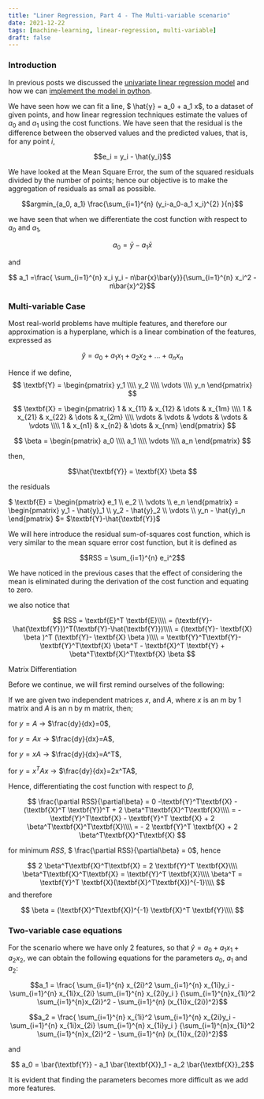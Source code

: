 ```yaml
---
title: "Liner Regression, Part 4 - The Multi-variable scenario"
date: 2021-12-22
tags: [machine-learning, linear-regression, multi-variable]
draft: false
---
```


### Introduction

In previous posts we discussed the [univariate linear regression model](/post/ml_linearreg_univariatederivation) and how we can [implement the model in python](/post/ml_linearreg_univariatepython).

We have seen how we can fit a line, $ \hat{y} = a_0 + a_1 x$, to a dataset of given points, and how linear regression techniques estimate the values of $a_0$ and $a_1$ using the cost functions. We have seen that the residual is the difference between the observed values and the predicted values, that is, for any point $i$,

$$e_i = y_i - \hat{y_i}$$

We have looked at the Mean Square Error, the sum of the squared residuals divided by the number of points; hence our objective is to make the aggregation of residuals as small as possible.

$$argmin_{a_0, a_1} \frac{\sum_{i=1}^{n} (y_i-a_0-a_1 x_i)^{2} }{n}$$

we have seen that when we differentiate the cost function with respect to $a_0$ and $a_1$,

$$ a_0= \bar{y} - a_1 \bar{x}$$

and

$$ a_1 =\frac{ \sum_{i=1}^{n} x_i y_i - n\bar{x}\bar{y}}{\sum_{i=1}^{n} x_i^2 - n\bar{x}^2}$$

### Multi-variable Case

Most real-world problems have multiple features, and therefore our approximation is a hyperplane, which is a linear combination of the features, expressed as

$$\hat{y} = a_0 + a_1 x_1 +  a_2 x_2 + \dots +  a_n x_n$$

Hence if we define,
$$
\textbf{Y} =
\begin{pmatrix}
y_1 \\\\
y_2 \\\\
\vdots \\\\
y_n
\end{pmatrix}
$$

$$
\textbf{X} =
\begin{pmatrix}
1 & x_{11} & x_{12} & \dots & x_{1m} \\\\
1 & x_{21} & x_{22} & \dots & x_{2m} \\\\
\vdots & \vdots & \vdots & \vdots & \vdots \\\\
1 & x_{n1} & x_{n2} & \dots & x_{nm}
\end{pmatrix}
$$

$$
\beta =
\begin{pmatrix}
a_0 \\\\
a_1 \\\\
\vdots \\\\
a_n
\end{pmatrix}
$$

then,

$$\hat{\textbf{Y}} = \textbf{X} \beta $$

the residuals

$
\textbf{E} =
\begin{pmatrix}
e_1 \\\\
e_2 \\\\
\vdots \\\\
e_n
\end{pmatrix}
$=$
\begin{pmatrix}
y_1 - \hat{y}_1 \\\\
y_2 - \hat{y}_2 \\\\
\vdots \\\\
y_n - \hat{y}_n
\end{pmatrix}
$= $\textbf{Y}-\hat{\textbf{Y}}$

We will here introduce the residual sum-of-squares cost function, which is very similar to the mean square error cost function, but it is defined as

$$RSS = \sum_{i=1}^{n} e_i^2$$

We have noticed in the previous cases that the effect of considering the mean is eliminated during the derivation of the cost function and equating to zero.

we also notice that

$$
RSS = \textbf{E}^T \textbf{E}\\\\
 = (\textbf{Y}-\hat{\textbf{Y}})^T(\textbf{Y}-\hat{\textbf{Y}})\\\\
 = (\textbf{Y}- \textbf{X} \beta )^T (\textbf{Y}- \textbf{X} \beta )\\\\
 = \textbf{Y}^T\textbf{Y}-\textbf{Y}^T\textbf{X} \beta^T - \textbf{X}^T \textbf{Y} + \beta^T\textbf{X}^T\textbf{X} \beta
 $$

Matrix Differentiation

Before we continue, we will first remind ourselves of the following:

If we are given two independent matrices $x$, and $A$, where $x$ is an m by 1 matrix and $A$ is an n by m matrix, then;

for $y=A$ $\rightarrow$ $\frac{dy}{dx}=0$,

for $y=Ax$ $\rightarrow$ $\frac{dy}{dx}=A$,

for $y=xA$ $\rightarrow$ $\frac{dy}{dx}=A^T$,

for $y=x^TAx$ $\rightarrow$ $\frac{dy}{dx}=2x^TA$,

Hence, differentiating the cost function with respect to $\beta$,

$$
\frac{\partial RSS}{\partial\beta} = 0 -\textbf{Y}^T\textbf{X} - (\textbf{X}^T \textbf{Y})^T +  2 \beta^T\textbf{X}^T\textbf{X}\\\\
= -\textbf{Y}^T\textbf{X} - \textbf{Y}^T \textbf{X} +  2 \beta^T\textbf{X}^T\textbf{X}\\\\
= - 2 \textbf{Y}^T \textbf{X} +  2 \beta^T\textbf{X}^T\textbf{X}
$$

for minimum $RSS$, $ \frac{\partial RSS}{\partial\beta} = 0$, hence

$$
2 \beta^T\textbf{X}^T\textbf{X} = 2 \textbf{Y}^T \textbf{X}\\\\
\beta^T\textbf{X}^T\textbf{X} = \textbf{Y}^T \textbf{X}\\\\
\beta^T = \textbf{Y}^T \textbf{X}(\textbf{X}^T\textbf{X})^{-1}\\\\
$$
and therefore

$$
\beta = (\textbf{X}^T\textbf{X})^{-1} \textbf{X}^T \textbf{Y}\\\\
$$

### Two-variable case equations

For the scenario where we have only 2 features, so that $\hat{y} = a_0 + a_1 x_1 + a_2 x_2$, we can obtain the following equations for the parameters $a_0$, $a_1$ and $a_2$:

$$a_1 = \frac{ \sum_{i=1}^{n} x_{2i}^2  \sum_{i=1}^{n} x_{1i}y_i - \sum_{i=1}^{n} x_{1i}x_{2i} \sum_{i=1}^{n} x_{2i}y_i }
{\sum_{i=1}^{n}x_{1i}^2 \sum_{i=1}^{n}x_{2i}^2 - \sum_{i=1}^{n} (x_{1i}x_{2i})^2}$$

$$a_2 = \frac{ \sum_{i=1}^{n} x_{1i}^2  \sum_{i=1}^{n} x_{2i}y_i - \sum_{i=1}^{n} x_{1i}x_{2i} \sum_{i=1}^{n} x_{1i}y_i }
{\sum_{i=1}^{n}x_{1i}^2 \sum_{i=1}^{n}x_{2i}^2 - \sum_{i=1}^{n} (x_{1i}x_{2i})^2}$$

and

$$ a_0 = \bar{\textbf{Y}} - a_1 \bar{\textbf{X}}_1 - a_2 \bar{\textbf{X}}_2$$

It is evident that finding the parameters becomes more difficult as we add more features.
